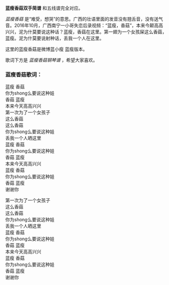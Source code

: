 

**蓝瘦香菇双手简谱** 和五线谱完全对应。

_蓝瘦香菇_
是“难受，想哭”的意思。广西的壮语里面的发音没有翘舌音，没有送气音。2016年10月，广西南宁一小哥失恋后录视频：“蓝瘦，香菇”，本来今颠高高兴兴，泥为什莫要说这种话？蓝瘦，香菇在这里。第一翅为一个女孩屎这么香菇，蓝瘦。泥为什莫要说射种话，丢我一个人在这里。

这里的蓝瘦香菇是微博蓝小瘦 蓝瘦版本。

歌词下方是 _蓝瘦香菇钢琴谱_ ，希望大家喜欢。

### 蓝瘦香菇歌词：

蓝瘦 香菇  
你为shong么要说这种娃  
香菇 蓝瘦  
本来今天高高兴兴  
第一次为了一个女孩子  
这么香菇  
这么香菇  
你为shong么要说这种娃  
丢我一个人晒这里  
蓝瘦 香菇  
你为shong么要说这种娃  
香菇 蓝瘦  
本来今天高高兴兴  
蓝瘦 香菇  
你为shong么要说这种娃  
香菇 蓝瘦  
谢谢你  
  
第一次为了一个女孩子  
这么香菇  
这么香菇  
你为shong么要说这种娃  
丢我一个人晒这里  
蓝瘦 香菇  
你为shong么要说这种娃  
香菇 蓝瘦  
本来今天高高兴兴  
蓝瘦 香菇  
你为shong么要说这种娃  
香菇 蓝瘦  
谢谢你

